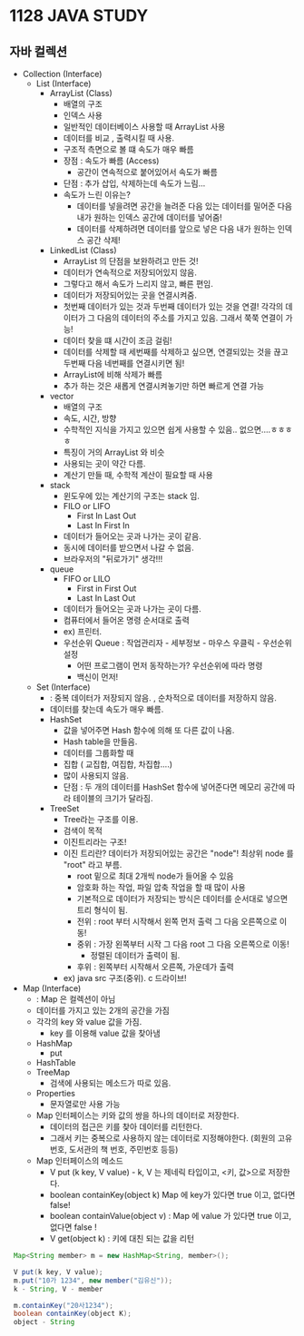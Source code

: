 # 1128 JAVA STUDY
## 자바 컬렉션
- Collection (Interface)
  - List (Interface)
    - ArrayList (Class)
      - 배열의 구조
      - 인덱스 사용
      - 일반적인 데이터베이스 사용할 때 ArrayList 사용
      - 데이터를 비교 , 출력시킬 때 사용.
      - 구조적 측면으로 볼 떄 속도가 매우 빠름
      - 장점 : 속도가 빠름 (Access)
        - 공간이 연속적으로 붙어있어서 속도가 빠름 
      - 단점 : 추가 삽입, 삭제하는데 속도가 느림...
      - 속도가 느린 이유는? 
        - 데이터를 넣을려면 공간을 늘려준 다음 있는 데이터를 밀어준 다음 내가 원하는 인덱스 공간에 데이터를 넣어줌! 
        - 데이터를 삭제하려면 데이터를 앞으로 넣은 다음 내가 원하는 인덱스 공간 삭제!
    - LinkedList (Class)
      - ArrayList 의 단점을 보완하려고 만든 것!
      - 데이터가 연속적으로 저장되어있지 않음.
      - 그렇다고 해서 속도가 느리지 않고, 빠른 편임.
      - 데이터가 저장되어있는 곳을 연결시켜줌.
      - 첫번째 데이터가 있는 것과 두번째 데이터가 있는 것을 연결! 각각의 데이터가 그 다음의 데이터의 주소를 가지고 있음. 그래서 쭉쭉 연결이 가능!
      - 데이터 찾을 떄 시간이 조금 걸림!
      - 데이터를 삭제할 때 세번째를 삭제하고 싶으면, 연결되있는 것을 끊고 두번째 다음 네번째를 연결시키면 됨!
      - ArrayList에 비해 삭제가 빠름
      - 추가 하는 것은 새롭게 연결시켜놓기만 하면 빠르게 연결 가능
    - vector 
      - 배열의 구조
      - 속도, 시간, 방향
      - 수학적인 지식을 가지고 있으면 쉽게 사용할 수 있음.. 없으면....ㅎㅎㅎㅎ
      - 특징이 거의 ArrayList 와 비슷
      - 사용되는 곳이 약간 다름.
      - 계산기 만들 때, 수학적 계산이 필요할 때 사용
    - stack
      - 윈도우에 있는 계산기의 구조는 stack 임.
      - FILO or LIFO
        - First In Last Out
        - Last In First In
      - 데이터가 들어오는 곳과 나가는 곳이 같음.
      - 동시에 데이터를 받으면서 나갈 수 없음.
      - 브라우저의 "뒤로가기" 생각!!!
    - queue
      - FIFO or LILO
        - First in First Out
        - Last In Last Out
      - 데이터가 들어오는 곳과 나가는 곳이 다름.
      - 컴퓨터에서 들어온 명령 순서대로 출력
       - ex) 프린터. 
      - 우선순위 Queue : 작업관리자 - 세부정보 - 마우스 우클릭 - 우선순위 설정
        - 어떤 프로그램이 먼저 동작하는가? 우선순위에 따라 명령
        - 백신이 먼저!
  - Set (Interface)
    - : 중복 데이터가 저장되지 않음. , 순차적으로 데이터를 저장하지 않음.
    - 데이터를 찾는데 속도가 매우 빠름.
    - HashSet
      - 값을 넣어주면 Hash 함수에 의해 또 다른 값이 나옴.
      - Hash table을 만들음.
      - 데이터를 그룹화할 때
      - 집합 ( 교집합, 여집합, 차집합....)
      - 많이 사용되지 않음. 
      - 단점 : 두 개의 데이터를 HashSet 함수에 넣어준다면 메모리 공간에 따라 테이블의 크기가 달라짐.
    - TreeSet
      - Tree라는 구조를 이용.
      - 검색이 목적
      - 이진트리라는 구조!
      - 이진 트리란? 데이터가 저장되어있는 공간은 "node"! 최상위 node 를 "root" 라고 부름.
        - root 밑으로 최대 2개씩 node가 들어올 수 있음
        - 암호화 하는 작업, 파일 압축 작업을 할 때 많이 사용
        - 기본적으로 데이터가 저장되는 방식은 데이터를 순서대로 넣으면 트리 형식이 됨.
        - 전위 : root 부터 시작해서 왼쪽 먼저 출력 그 다음 오른쪽으로 이동! 
        - 중위 : 가장 왼쪽부터 시작 그 다음 root 그 다음 오른쪽으로 이동!
          - 정렬된 데이터가 출력이 됨.
        - 후위 : 왼쪽부터 시작해서 오른쪽, 가운데가 출력
      - ex) java src 구조(중위). c 드라이브!
- Map (Interface)
  - : Map 은 컬렉션이 아님
  - 데이터를 가지고 있는 2개의 공간을 가짐
  - 각각의 key 와  value 값을 가짐.
    - key 를 이용해 value 값을 찾아냄
  - HashMap
    - put 
  - HashTable
  - TreeMap
    - 검색에 사용되는 메소드가 따로 있음.
  - Properties
    - 문자열로만 사용 가능
  - Map 인터페이스는 키와 값의 쌍을 하나의 데이터로 저장한다.
    - 데이터의 접근은 키를 찾아 데이터를 리턴한다.
    - 그래서 키는 중복으로 사용하지 않는 데이터로 지정해야한다. (회원의 고유번호, 도서관의 책 번호, 주민번호 등등)
  - Map 인터페이스의 메소드
    - V put (k key, V value) - k, V 는 제네릭 타입이고, <키, 값>으로 저장한다.
    - boolean containKey(object k) Map 에 key가 있다면 true 이고, 없다면 false!
    - boolean containValue(object v) : Map 에 value 가 있다면 true 이고, 없다면 false !
    - V get(object k) : 키에 대친 되는 값을 리턴
```java
 Map<String member> m = new HashMap<String, member>();

 V put(k key, V value);
 m.put("10가 1234", new member("김유신"));
 k - String, V - member

 m.containKey("20사1234"); 
 boolean containKey(object K);
 object - String 


```